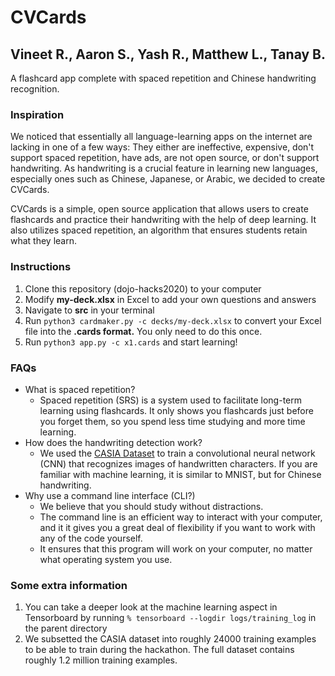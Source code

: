 # CVCards
## Vineet R., Aaron S., Yash R., Matthew L., Tanay B.

A flashcard app complete with spaced repetition and Chinese handwriting recognition.

### Inspiration
We noticed that essentially all language-learning apps on the internet are lacking in one of a few ways: They either are ineffective, expensive, don't support spaced repetition, have ads, are not open source, or don't support handwriting. As handwriting is a crucial feature in learning new languages, especially ones such as Chinese, Japanese, or Arabic, we decided to create CVCards.

CVCards is a simple, open source application that allows users to create flashcards and practice their handwriting with the help of deep learning. It also utilizes spaced repetition, an algorithm that ensures students retain what they learn.

### Instructions
1. Clone this repository (dojo-hacks2020) to your computer
2. Modify **my-deck.xlsx** in Excel to add your own questions and answers
3. Navigate to **src** in your terminal
4. Run ```python3 cardmaker.py -c decks/my-deck.xlsx``` to convert your Excel file into the **.cards format.** You only need to do this once.
5. Run ```python3 app.py -c x1.cards``` and start learning!

### FAQs
- What is spaced repetition?
  - Spaced repetition (SRS) is a system used to facilitate long-term learning using flashcards. It only shows you flashcards just before you forget them, so you spend less time studying and more time learning.
- How does the handwriting detection work?
  - We used the [CASIA Dataset](http://www.nlpr.ia.ac.cn/databases/handwriting/Home.html) to train a convolutional neural network (CNN) that recognizes images of handwritten characters. If you are familiar with machine learning, it is similar to MNIST, but for Chinese handwriting.
- Why use a command line interface (CLI?)
  - We believe that you should study without distractions. 
  - The command line is an efficient way to interact with your computer, and it it gives you a great deal of flexibility if you want to work with any of the code yourself.
  - It ensures that this program will work on your computer, no matter what operating system you use.


### Some extra information
1. You can take a deeper look at the machine learning aspect in Tensorboard by running ```% tensorboard --logdir logs/training_log``` in the parent directory
2. We subsetted the CASIA dataset into roughly 24000 training examples to be able to train during the hackathon. The full dataset contains roughly 1.2 million training examples.
